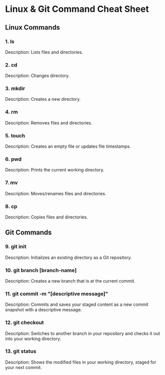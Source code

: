 # Linux & Git Command Cheat Sheet

## Linux Commands

### 1. ls
Description: Lists files and directories.

### 2. cd
Description: Changes directory.

### 3. mkdir
Description: Creates a new directory.

### 4. rm
Description: Removes files and directories.

### 5. touch
Description: Creates an empty file or updates file timestamps. 

### 6. pwd
Description: Prints the current working directory. 

### 7. mv
Description: Moves/renames files and directories.

### 8. cp
Description: Copies files and directories.  

## Git Commands

### 9. git init
Description: Initializes an existing directory as a Git repository.

### 10. git branch [branch-name]
Description: Creates a new branch that is at the current commit.

### 11. git commit -m "[descriptive message]"
Description: Commits and saves your staged content as a new commit snapshot with a descriptive message.

### 12. git checkout
Description: Switches to another branch in your repository and checks it out into your working directory.

### 13. git status
Description: Shows the modified files in your working directory, staged for your next commit. 
 
